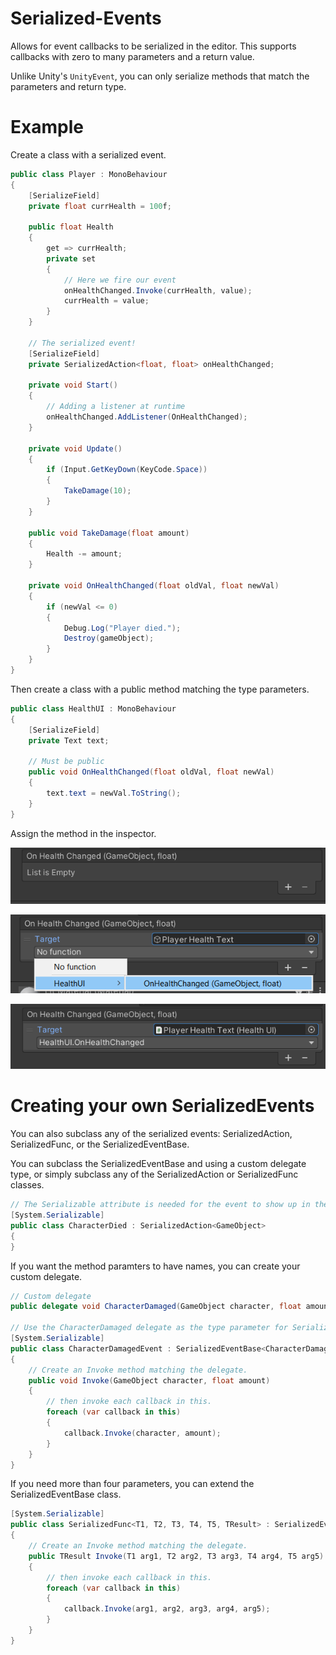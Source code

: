 # Serialized-Events
Allows for event callbacks to be serialized in the editor. This supports callbacks with zero to many parameters and a return value.

Unlike Unity's `UnityEvent`, you can only serialize methods that match the parameters and return type.

# Example

Create a class with a serialized event.

```csharp
public class Player : MonoBehaviour
{
    [SerializeField]
    private float currHealth = 100f;

    public float Health
    {
        get => currHealth;
        private set
        {
            // Here we fire our event
            onHealthChanged.Invoke(currHealth, value);
            currHealth = value;
        }
    }

    // The serialized event!
    [SerializeField]
    private SerializedAction<float, float> onHealthChanged;

    private void Start()
    {
        // Adding a listener at runtime
        onHealthChanged.AddListener(OnHealthChanged);
    }

    private void Update()
    {
        if (Input.GetKeyDown(KeyCode.Space))
        {
            TakeDamage(10);
        }
    }

    public void TakeDamage(float amount)
    {
        Health -= amount;
    }

    private void OnHealthChanged(float oldVal, float newVal)
    {
        if (newVal <= 0)
        {
            Debug.Log("Player died.");
            Destroy(gameObject);
        }
    }
}
```

Then create a class with a public method matching the type parameters.

```csharp
public class HealthUI : MonoBehaviour
{
    [SerializeField]
    private Text text;

    // Must be public
    public void OnHealthChanged(float oldVal, float newVal)
    {
        text.text = newVal.ToString();
    }
}
```

Assign the method in the inspector.

![Screenshot of inspector showing a SerializedAction with two parameters. The SerializedAction currently has zero listeners.](Docs~/sample1.png)

![Screenshot of inspector showing the same SerializedAction. The SerializedAction has a one listener added with the target assigned, and the method is currently being selected via a dropdown menu listing the available methods.](Docs~/sample2.png)

![Screenshot of inspector showing the same SerializedAction. The SerializedAction has a one listener added with both the target and method name assigned.](Docs~/sample3.png)

# Creating your own SerializedEvents

You can also subclass any of the serialized events: SerializedAction, SerializedFunc, or the SerializedEventBase.

You can subclass the SerializedEventBase and using a custom delegate type, or simply subclass any of the SerializedAction or SerializedFunc classes.

```csharp
// The Serializable attribute is needed for the event to show up in the inspector.
[System.Serializable]
public class CharacterDied : SerializedAction<GameObject>
{
}
```

If you want the method paramters to have names, you can create your custom delegate.

```csharp
// Custom delegate
public delegate void CharacterDamaged(GameObject character, float amount);

// Use the CharacterDamaged delegate as the type parameter for SerializedEventBase<T>.
[System.Serializable]
public class CharacterDamagedEvent : SerializedEventBase<CharacterDamaged>
{
    // Create an Invoke method matching the delegate.
    public void Invoke(GameObject character, float amount)
    {
        // then invoke each callback in this.
        foreach (var callback in this)
        {
            callback.Invoke(character, amount);
        }
    }
}
```

If you need more than four parameters, you can extend the SerializedEventBase class.

```csharp
[System.Serializable]
public class SerializedFunc<T1, T2, T3, T4, T5, TResult> : SerializedEventBase<System.Func<T1, T2, T3, T4, T5, TResult>>
{
    // Create an Invoke method matching the delegate.
    public TResult Invoke(T1 arg1, T2 arg2, T3 arg3, T4 arg4, T5 arg5)
    {
        // then invoke each callback in this.
        foreach (var callback in this)
        {
            callback.Invoke(arg1, arg2, arg3, arg4, arg5);
        }
    }
}
```
